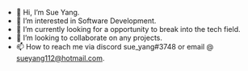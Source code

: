 - 👋 Hi, I’m Sue Yang.
- 👀 I’m interested in Software Development.
- 🌱 I’m currently looking for a opportunity to break into the tech field.
- 💞️ I’m looking to collaborate on any projects.
- 📫 How to reach me via discord sue_yang#3748 or email @ sueyang112@hotmail.com. 

